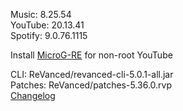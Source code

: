 Music: 8.25.54  
YouTube: 20.13.41  
Spotify: 9.0.76.1115  

Install [MicroG-RE](https://github.com/WSTxda/MicroG-RE/releases) for non-root YouTube
  
CLI: ReVanced/revanced-cli-5.0.1-all.jar  
Patches: ReVanced/patches-5.36.0.rvp  
[Changelog](https://github.com/ReVanced/revanced-patches/releases/tag/v5.36.0)  
